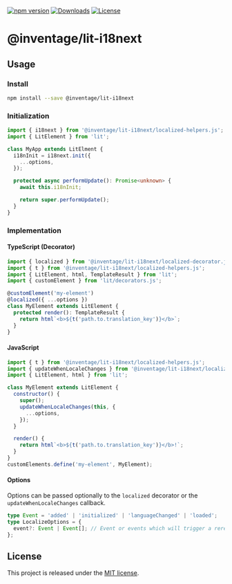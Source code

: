 [![npm version](https://img.shields.io/npm/v/@inventage%2Flit-i18next.svg)](https://www.npmjs.com/package/@inventage/lit-i18next)
[![Downloads](http://img.shields.io/npm/dm/@inventage%2Flit-i18next.svg)](https://www.npmjs.com/package/@inventage/lit-i18next)
[![License](https://img.shields.io/github/license/inventage/lit-i18next.svg)](https://github.com/inventage/lit-i18next/blob/master/LICENSE)

# @inventage/lit-i18next

## Usage

### Install

```bash
npm install --save @inventage/lit-i18next
```

### Initialization

```typescript
import { i18next } from '@inventage/lit-i18next/localized-helpers.js';
import { LitElement } from 'lit';

class MyApp extends LitElment {
  i18nInit = i18next.init({
    ...options,
  });

  protected async performUpdate(): Promise<unknown> {
    await this.i18nInit;

    return super.performUpdate();
  }
}
```

### Implementation

#### TypeScript (Decorator)

```typescript
import { localized } from '@inventage/lit-i18next/localized-decorator.js';
import { t } from '@inventage/lit-i18next/localized-helpers.js';
import { LitElement, html, TemplateResult } from 'lit';
import { customElement } from 'lit/decorators.js';

@customElement('my-element')
@localized({ ...options })
class MyElement extends LitElement {
  protected render(): TemplateResult {
    return html`<b>${t('path.to.translation_key')}</b>`;
  }
}
```

#### JavaScript

```javascript
import { t } from '@inventage/lit-i18next/localized-helpers.js';
import { updateWhenLocaleChanges } from '@inventage/lit-i18next/localized-controller.js';
import { LitElement, html } from 'lit';

class MyElement extends LitElement {
  constructor() {
    super();
    updateWhenLocaleChanges(this, {
      ...options,
    });
  }

  render() {
    return html`<b>${t('path.to.translation_key')}</b>!`;
  }
}
customElements.define('my-element', MyElement);
```

#### Options

Options can be passed optionally to the `localized` decorator or the `updateWhenLocaleChanges` callback.

```ts
type Event = 'added' | 'initialized' | 'languageChanged' | 'loaded';
type LocalizeOptions = {
  event?: Event | Event[]; // Event or events which will trigger a rerender
};
```

## License

This project is released under the [MIT license](LICENSE).
